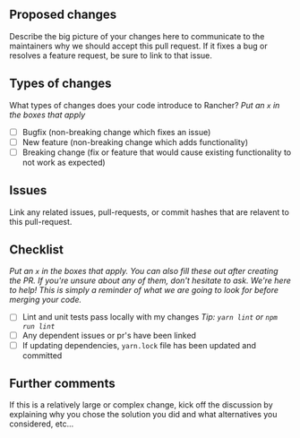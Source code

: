 ## Proposed changes

Describe the big picture of your changes here to communicate to the maintainers why we should accept this pull request. If it fixes a bug or resolves a feature request, be sure to link to that issue.

## Types of changes

What types of changes does your code introduce to Rancher?
_Put an `x` in the boxes that apply_

- [ ] Bugfix (non-breaking change which fixes an issue)
- [ ] New feature (non-breaking change which adds functionality)
- [ ] Breaking change (fix or feature that would cause existing functionality to not work as expected)

## Issues

Link any related issues, pull-requests, or commit hashes that are relavent to this pull-request.

## Checklist

_Put an `x` in the boxes that apply. You can also fill these out after creating the PR. If you're unsure about any of them, don't hesitate to ask. We're here to help! This is simply a reminder of what we are going to look for before merging your code._

- [ ] Lint and unit tests pass locally with my changes
_Tip: `yarn lint` or `npm run lint`_
- [ ] Any dependent issues or pr's have been linked
- [ ] If updating dependencies, `yarn.lock` file has been updated and committed

## Further comments

If this is a relatively large or complex change, kick off the discussion by explaining why you chose the solution you did and what alternatives you considered, etc...
